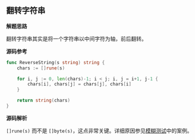 ## 翻转字符串

**解题思路**

翻转字符串其实是将一个字符串以中间字符为轴，前后翻转。

**源码参考**

```go
func ReverseString(s string) string {
	chars := []rune(s)

	for i, j := 0, len(chars)-1; i < j; i, j = i+1, j-1 {
		chars[i], chars[j] = chars[j], chars[i]
	}

	return string(chars)
}
```

**源码解析**

`[]rune(s)` 而不是 `[]byte(s)`，这点非常关键。详细原因参见[模糊测试](../../quickstart/feature/testing/fuzz.md)中的案例。
